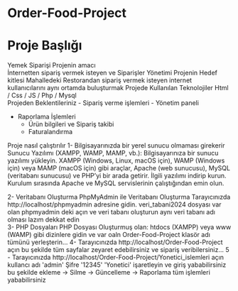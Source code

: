 # Order-Food-Project
# Proje Başlığı 
   Yemek Siparişi 
 Projenin amacı  
   İnternetten sipariş vermek isteyen ve Siparişler Yönetimi 
 Projenin Hedef kitlesi 
  Mahalledeki Restorandan sipariş vermek isteyen  internet kullanıcılarını aynı ortamda buluşturmak 
 Projede Kullanılan Teknolojiler 
 Html / Css / JS / Php / Mysql  
 Projeden Beklentileriniz
    - Sipariş verme işlemleri
    - Yönetim paneli  
  + Raporlama İşlemleri
    - Ürün bilgileri ve Sipariş takibi
    - Faturalandırma

 Proje nasıl çalıştırılır
  1- Bilgisayarınızda bir yerel sunucu olmaması girekerir  Sunucu Yazılımı (XAMPP, WAMP, MAMP, vb.):
      Bilgisayarınıza bir sunucu yazılımı yükleyin. XAMPP (Windows, Linux, macOS için), WAMP (Windows için) veya MAMP (macOS için) gibi araçlar, Apache (web sunucusu), MySQL (veritabanı sunucusu) ve PHP’yi bir arada getirir.
      İlgili yazılımı indirip kurun. Kurulum sırasında Apache ve MySQL servislerinin çalıştığından emin olun.

   2-  Veritabanı Oluşturma
         PhpMyAdmin ile Veritabanı Oluşturma
         Tarayıcınızda http://localhost/phpmyadmin adresine gidin.
         veri_tabani2024 dosyası var olan phpmyadmin deki açın ve veri tabanı oluşturun aynı veri tabanı adı olması lazım dekkat edin  
   3- PHP Dosyaları 
       PHP Dosyası Oluşturmuş olan:
       htdocs (XAMPP) veya www (WAMP) gibi dizinlere gidin ve var oaln Order-Food-Project klasör adı tümünü yerleşterin...
  4- Tarayıcınızda http://localhost/Order-Food-Project açın bu şekilde tüm sayfalar zeyaret edebilirsiniz ve sipariş veribilersiniz...
  5 - Tarayıcınızda http://localhost/Order-Food-Project/Yonetici_islemleri açın 
  kullancı adı 'admin'
  Şifre '12345'
  'Yonetici' işaretleyin ve giriş yababilirsiniz 
  bu şekilde  ekleme -> Silme -> Güncelleme -> Raporlama tüm işlemleri yababilirsiniz 
   

